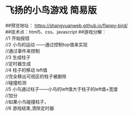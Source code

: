# 飞扬的小鸟游戏 简易版
##预览地址： https://shangyuanweb.github.io/flappy-bird/
<br>
   ##技术点：html5、css、javascript
   ##游戏分解：<br>
	//1 开始按钮<br>
	//2 小鸟的运动 ——通过控制top值来实现<br>
	    //通过事件来控制<br>
	//3 生成柱子<br>
	    //定时器生成  <br>
	//4 柱子的移动 left值<br>
	    //完全移出可视区的柱子被删除<br>
	    //碰撞检测<br>
	//5 小鸟通过柱子——小鸟的left值大于柱子的left值+宽度<br>
	    //加分<br>
	    //如果小鸟碰撞柱子，<br>
	//6 游戏结束,清除定时器<br>
